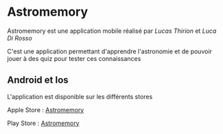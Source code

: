 ﻿# Astromemory

Astromemory est une application mobile réalisé par _Lucas Thirion_ et _Luca Di Rosso_

C'est une application permettant d'apprendre l'astronomie et de pouvoir jouer à des quiz pour tester ces connaissances

## Android et Ios

L'application est disponible sur les différents stores

Apple Store : [Astromemory](https://play.google.com/store/apps/details?id=com.lucasthr.Astromemory)

Play Store : [Astromemory](https://apps.apple.com/us/app/astromemory/id6449087379)
